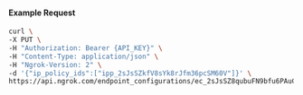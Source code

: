 <!-- Code generated for API Clients. DO NOT EDIT. -->

#### Example Request

```bash
curl \
-X PUT \
-H "Authorization: Bearer {API_KEY}" \
-H "Content-Type: application/json" \
-H "Ngrok-Version: 2" \
-d '{"ip_policy_ids":["ipp_2sJsSZkfV8sYk8rJfm36pcSM60V"]}' \
https://api.ngrok.com/endpoint_configurations/ec_2sJsSZ8qubuFN9bfu6PAuC2vxCE/ip_policy
```
